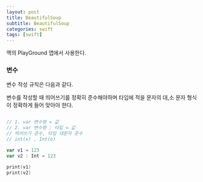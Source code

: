 ```yaml
---
layout: post
title: BeautifulSoup
subtitle: BeautifulSoup
categories: swift
tags: [swift]
---
```


맥의 PlayGround 앱에서 사용한다.

### 변수

변수 작성 규칙은 다음과 같다.

변수를 작성할 때 띄어쓰기를 정확히 준수해야하며 타입에 적을 문자의 대,소 문자 형식이 정확하게 들어 맞아야 한다.


```swift

// 1. var 변수명 = 값
// 2. var 변수명 : 타입 = 값
// 띄어쓰기 준수, 타입 대문자 준수
// int(x) , Int(o)

var v1 = 123
var v2 : Int = 123

print(v1)
print(v2)

```
